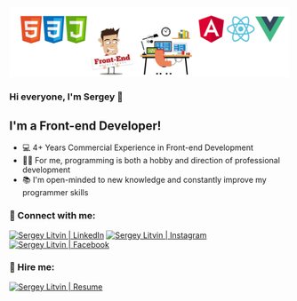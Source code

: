 <img src="https://github.com/SergeyLitvin/SergeyLitvin/blob/main/assets/img/Title-banner-github-profile.png">

### Hi everyone, I'm Sergey 👋


## I'm a Front-end Developer!

- 💻 4+ Years Commercial Experience in Front-end Development
- 👨‍💻 For me, programming is both a hobby and direction of professional development
- 📚 I'm open-minded to new knowledge and constantly improve my programmer skills

### 🤝 Connect with me:


[<img alt="Sergey Litvin | LinkedIn" src="https://img.shields.io/badge/linkedin-0077B5.svg?&style=for-the-badge&logo=linkedin&logoColor=fff" />][linkedin]
[<img alt="Sergey Litvin | Instagram" src="https://img.shields.io/badge/instagram-E4405F.svg?&style=for-the-badge&logo=instagram&logoColor=fff" />][instagram]
[<img alt="Sergey Litvin | Facebook" src="https://img.shields.io/badge/Facebook-0C86EF.svg?&style=for-the-badge&logo=facebook&logoColor=fff" />][facebook]

### 🤝 Hire me:

[<img alt="Sergey Litvin | Resume" src="https://img.shields.io/badge/-Download Resume-blue" />][resume]


[instagram]: https://www.instagram.com/serg.litvin/
[linkedin]: https://www.linkedin.com/in/serhiilytvyn
[facebook]: https://www.facebook.com/LytvynSerhii
[resume]: https://github.com/LytvynSerhiiV/LytvynSerhiiV/blob/main/assets/CVSerhiiLytvyn.pdf
